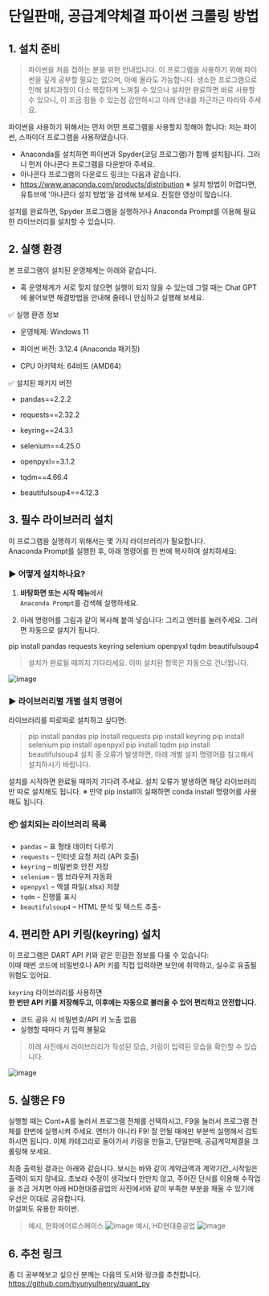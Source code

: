 # 단일판매, 공급계약체결 파이썬 크롤링 방법

## 1. 설치 준비

> 파이썬을 처음 접하는 분을 위한 안내입니다. 이 프로그램을 사용하기 위해 파이썬을 깊게 공부할 필요는 없으며, 아예 몰라도 가능합니다. 생소한 프로그램으로 인해 설치과정이 다소 복잡하게 느껴질 수 있으나 설치만 완료하면 바로 사용할 수 있으니, 이 조금 힘들 수 있는점 감안하시고 아래 안내를 차근차근 따라와 주세요.   

파이썬을 사용하기 위해서는 먼저 어떤 프로그램을 사용할지 정해야 합니다: 저는 파이썬, 스파이더 프로그램을 사용하였습니다. 

- Anaconda를 설치하면 파이썬과 Spyder(코딩 프로그램)가 함께 설치됩니다. 그러니 먼저 아나콘다 프로그램을 다운받아 주세요.
- 아나콘다 프로그램의 다운로드 링크는 다음과 같습니다.
- https://www.anaconda.com/products/distribution
※ 설치 방법이 어렵다면, 유튜브에 '아나콘다 설치 방법'을 검색해 보세요. 친절한 영상이 많습니다.

설치를 완료하면, Spyder 프로그램을 실행하거나 Anaconda Prompt를 이용해 필요한 라이브러리를 설치할 수 있습니다.


## 2. 실행 환경

본 프로그램이 설치된 운영체계는 아래와 같습니다.
- 혹 운영체계가 서로 맞지 않으면 실행이 되지 않을 수 있는데 그럴 때는 Chat GPT에 물어보면 해결방법을 안내해 줄테니 안심하고 실행해 보세요.

✅ 실행 환경 정보
- 운영체제: Windows 11

- 파이썬 버전: 3.12.4 (Anaconda 패키징)

- CPU 아키텍처: 64비트 (AMD64)

✅ 설치된 패키지 버전
- pandas==2.2.2

- requests==2.32.2

- keyring==24.3.1

- selenium==4.25.0

- openpyxl==3.1.2

- tqdm==4.66.4

- beautifulsoup4==4.12.3


## 3. 필수 라이브러리 설치

이 프로그램을 실행하기 위해서는 몇 가지 라이브러리가 필요합니다.  
Anaconda Prompt를 실행한 후, 아래 명령어를 한 번에 복사하여 설치하세요:

### ▶ 어떻게 설치하나요?

1. **바탕화면 또는 시작 메뉴**에서  
   `Anaconda Prompt`를 검색해 실행하세요.

2. 아래 명령어를 그림과 같이 복사해 붙여 넣습니다: 그리고 엔터를 눌러주세요. 그러면 자동으로 설치가 됩니다.  

pip install pandas requests keyring selenium openpyxl tqdm beautifulsoup4 
>
> 설치가 완료될 때까지 기다리세요.
이미 설치된 항목은 자동으로 건너뜁니다.
>
![image](https://github.com/user-attachments/assets/d43c0718-c7c1-4079-8976-139acd822ef7)

### ▶ 라이브러리별 개별 설치 명령어

라이브러리를 따로따로 설치하고 싶다면:
> pip install pandas
> pip install requests
> pip install keyring
> pip install selenium
> pip install openpyxl
> pip install tqdm
> pip install beautifulsoup4
> 설치 중 오류가 발생하면, 아래 개별 설치 명령어를 참고해서 설치하시기 바랍니다.

설치를 시작하면 완료될 때까지 기다려 주세요. 
설치 오류가 발생하면 해당 라이브러리만 따로 설치해도 됩니다.
※ 만약 pip install이 실패하면 conda install 명령어를 사용해도 됩니다.

### 📦 설치되는 라이브러리 목록

- `pandas` – 표 형태 데이터 다루기
- `requests` – 인터넷 요청 처리 (API 호출)
- `keyring` – 비밀번호 안전 저장
- `selenium` – 웹 브라우저 자동화
- `openpyxl` – 엑셀 파일(.xlsx) 저장
- `tqdm` – 진행률 표시
- `beautifulsoup4` – HTML 분석 및 텍스트 추출- 

## 4. 편리한 API 키링(keyring) 설치

이 프로그램은 DART API 키와 같은 민감한 정보를 다룰 수 있습니다:  
이때 매번 코드에 비밀번호나 API 키를 직접 입력하면 보안에 취약하고, 실수로 유출될 위험도 있어요.

`keyring` 라이브러리를 사용하면  
**한 번만 API 키를 저장해두고, 이후에는 자동으로 불러올 수 있어 편리하고 안전합니다.**

- 코드 공유 시 비밀번호/API 키 노출 없음
- 실행할 때마다 키 입력 불필요

> 아래 사진에서 라이브러리가 작성된 모습, 키링이 입력된 모습을 확인할 수 있습니다. 

![image](https://github.com/user-attachments/assets/9681d4dc-96a5-4eb3-8baf-3bad1ca1aa01)

## 5. 실행은 F9
실행할 때는 Cont+A를 눌러서 프로그램 전체를 선택하시고, F9을 눌러서 프로그램 전체를 한번에 실행시켜 주세요. 엔터가 아니라 F9! 
잘 안될 때에만 부분씩 실행해서 검토하시면 됩니다. 이제 카테고리로 돌아가서 키링을 만들고, 단일판매, 공급계약체결을 크롤링해 보세요. 


최종 출력된 결과는 아래와 같습니다. 보시는 바와 같이 계약금액과 계약기간_시작일은 출력이 되지 않네요. 초보라 수정이 생각보다 만만치 않고, 주어진 단서를 이용해 수작업을 조금 거치면 아래 HD현대중공업의 사진에서와 같이 부족한 부분을 채울 수 있기에 우선은 이대로 공유합니다.   
어설퍼도 유용한 파이썬.  
> 예시, 한화에어로스페이스
![image](https://github.com/user-attachments/assets/4751cb82-9c6a-4df7-8d4f-bd5239b47c46)
> 예시, HD현대중공업
![image](https://github.com/user-attachments/assets/5888e35c-9da0-43cc-b6cd-39d432312030)

## 6. 추천 링크 
좀 더 공부해보고 싶으신 분께는 다음의 도서와 링크를 추천합니다. 
https://github.com/hyunyulhenry/quant_py





